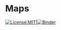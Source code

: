 # Maps
[![License:MIT](https://img.shields.io/badge/License-MIT-lightgray.svg?style=flt-square)](https://opensource.org/licenses/MIT)|[![Binder](https://mybinder.org/badge_logo.svg)](https://mybinder.org/v2/gh/NASA-SMODE/Maps/HEAD)



